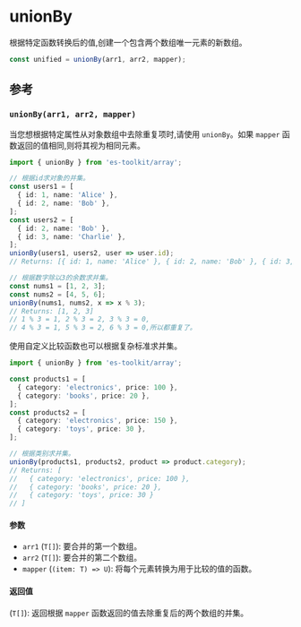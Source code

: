 # unionBy

根据特定函数转换后的值,创建一个包含两个数组唯一元素的新数组。

```typescript
const unified = unionBy(arr1, arr2, mapper);
```

## 参考

### `unionBy(arr1, arr2, mapper)`

当您想根据特定属性从对象数组中去除重复项时,请使用 `unionBy`。如果 `mapper` 函数返回的值相同,则将其视为相同元素。

```typescript
import { unionBy } from 'es-toolkit/array';

// 根据id求对象的并集。
const users1 = [
  { id: 1, name: 'Alice' },
  { id: 2, name: 'Bob' },
];
const users2 = [
  { id: 2, name: 'Bob' },
  { id: 3, name: 'Charlie' },
];
unionBy(users1, users2, user => user.id);
// Returns: [{ id: 1, name: 'Alice' }, { id: 2, name: 'Bob' }, { id: 3, name: 'Charlie' }]

// 根据数字除以3的余数求并集。
const nums1 = [1, 2, 3];
const nums2 = [4, 5, 6];
unionBy(nums1, nums2, x => x % 3);
// Returns: [1, 2, 3]
// 1 % 3 = 1, 2 % 3 = 2, 3 % 3 = 0,
// 4 % 3 = 1, 5 % 3 = 2, 6 % 3 = 0,所以都重复了。
```

使用自定义比较函数也可以根据复杂标准求并集。

```typescript
import { unionBy } from 'es-toolkit/array';

const products1 = [
  { category: 'electronics', price: 100 },
  { category: 'books', price: 20 },
];
const products2 = [
  { category: 'electronics', price: 150 },
  { category: 'toys', price: 30 },
];

// 根据类别求并集。
unionBy(products1, products2, product => product.category);
// Returns: [
//   { category: 'electronics', price: 100 },
//   { category: 'books', price: 20 },
//   { category: 'toys', price: 30 }
// ]
```

#### 参数

- `arr1` (`T[]`): 要合并的第一个数组。
- `arr2` (`T[]`): 要合并的第二个数组。
- `mapper` (`(item: T) => U`): 将每个元素转换为用于比较的值的函数。

#### 返回值

(`T[]`): 返回根据 `mapper` 函数返回的值去除重复后的两个数组的并集。
